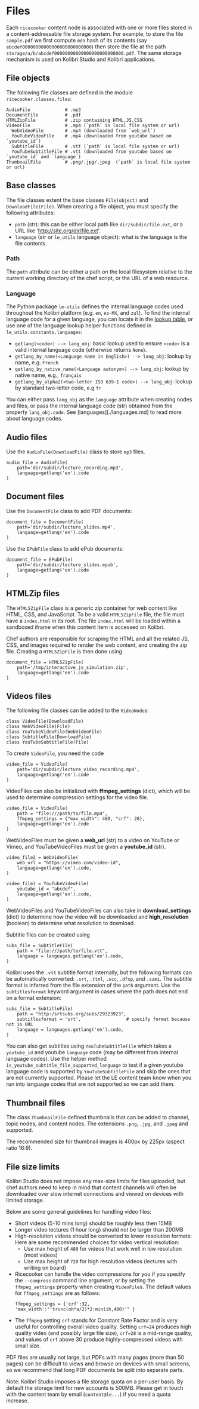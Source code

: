 Files
=====
Each `ricecooker` content node is associated with one or more files stored in a
content-addressable file storage system. For example, to store the file `sample.pdf`
we first compute `md5` hash of its contents (say `abcdef00000000000000000000000000`)
then store the file at the path `storage/a/b/abcdef00000000000000000000000000.pdf`.
The same storage mechanism is used on Kolibri Studio and Kolibri applications.


File objects
------------
The following file classes are defined in the module `ricecooker.classes.files`:

    AudioFile             # .mp3
    DocumentFile          # .pdf
    HTMLZipFile           # .zip containing HTML,JS,CSS
    VideoFile             # .mp4 (`path` is local file system or url)
      WebVideoFile        # .mp4 (downloaded from `web_url`)
      YouTubeVideoFile    # .mp4 (downloaded from youtube based on `youtube_id`)
      SubtitleFile        # .vtt (`path` is local file system or url)
      YouTubeSubtitleFile # .vtt (downloaded from youtube based on `youtube_id` and `language`)
    ThumbnailFile         # .png/.jpg/.jpeg  (`path` is local file system or url)



Base classes
------------
The file classes extent the base classes `File(object)` and `DownloadFile(File)`.
When creating a file object, you must specify the following attributes:
  - `path` (str): this can be either local path like `dir/subdir/file.ext`, or
    a URL like 'http://site.org/dir/file.ext'.
  - `language` (str or `le_utils` language object): what is the language is the
    file contents.



### Path
The `path` attribute can be either a path on the local filesystem relative to the
current working directory of the chef script, or the URL of a web resource.

### Language
The Python package `le-utils` defines the internal language codes used throughout
the Kolibri platform (e.g. `en`, `es-MX`, and `zul`). To find the internal language
code for a given language, you can locate it in the [lookup table](https://github.com/learningequality/le-utils/blob/master/le_utils/resources/languagelookup.json),
or use one of the language lookup helper functions defined in `le_utils.constants.languages`:
  - `getlang(<code>) --> lang_obj`: basic lookup used to ensure `<code>` is a valid
    internal language code (otherwise returns `None`).
  - `getlang_by_name(<Language name in English>) --> lang_obj`: lookup by name, e.g. `French`
  - `getlang_by_native_name(<Language autonym>) --> lang_obj`: lookup by native name, e.g., `français`
  - `getlang_by_alpha2(<two-letter ISO 639-1 code>) --> lang_obj`: lookup by standard two-letter code, e.g `fr`

You can either pass `lang_obj` as the `language` attribute when creating nodes and files,
or pass the internal language code (str) obtained from the property `lang_obj.code`.
See [languages][./languages.md] to read more about language codes.



Audio files
-----------
Use the `AudioFile(DownloadFile)` class to store `mp3` files. 


    audio_file = AudioFile(
        path='dir/subdir/lecture_recording.mp3',
        language=getlang('en').code
    )


Document files
--------------
Use the `DocumentFile` class to add PDF documents:

    document_file = DocumentFile(
        path='dir/subdir/lecture_slides.mp4',
        language=getlang('en').code
    )

Use the `EPubFile` class to add ePub documents:

    document_file = EPubFile(
        path='dir/subdir/lecture_slides.epub',
        language=getlang('en').code
    )



HTMLZip files
-------------
The `HTML5ZipFile` class is a generic zip container for web content like HTML, CSS,
and JavaScript. To be a valid `HTML5ZipFile` file, the file must have a `index.html`
in its root. The file `index.html` will be loaded within a sandboxed iframe when
this content item is accessed on Kolibri.

Chef authors are responsible for scraping the HTML and all the related JS, CSS,
and images required to render the web content, and creating the zip file.
Creating a `HTML5ZipFile` is then done using

    document_file = HTML5ZipFile(
        path='/tmp/interactive_js_simulation.zip',
        language=getlang('en').code
    )



Videos files
------------
The following file classes can be added to the `VideoNode`s:

    class VideoFile(DownloadFile)
    class WebVideoFile(File)
    class YouTubeVideoFile(WebVideoFile)
    class SubtitleFile(DownloadFile)
    class YouTubeSubtitleFile(File)


To create `VideoFile`, you need the code

    video_file = VideoFile(
        path='dir/subdir/lecture_video_recording.mp4',
        language=getlang('en').code
    )


VideoFiles can also be initialized with __ffmpeg_settings__ (dict),
which will be used to determine compression settings for the video file.
```
video_file = VideoFile(
    path = "file:///path/to/file.mp4",
    ffmpeg_settings = {"max_width": 480, "crf": 28},
    language=getlang('en').code
)
```

WebVideoFiles must be given a __web_url__ (str) to a video on YouTube or Vimeo,
and YouTubeVideoFiles must be given a __youtube_id__ (str).

```
video_file2 = WebVideoFile(
    web_url = "https://vimeo.com/video-id",
    language=getlang('en').code,
)

video_file3 = YouTubeVideoFile(
    youtube_id = "abcdef",
    language=getlang('en').code,
)
```

WebVideoFiles and YouTubeVideoFiles can also take in __download_settings__ (dict)
to determine how the video will be downloaded and __high_resolution__ (boolean)
to determine what resolution to download.


Subtitle files can be created using  
```
subs_file = SubtitleFile(
    path = "file:///path/to/file.vtt",
    language = languages.getlang('en').code,
)
```
Kolibri uses the `.vtt` subtitle format internally, but the following formats can
be automatically converted: `.srt`, `.ttml`, `.scc`, `.dfxp`, and `.sami`.
The subtitle format is inferred from the file extension of the `path` argument.
Use the `subtitlesformat` keyword argument in cases where the path does not end
on a format extension:
```
subs_file = SubtitleFile(
    path = "http:/srtsubs.org/subs/29323923",
    subtitlesformat = 'srt',                 # specify format because not in URL
    language = languages.getlang('en').code,
)
```

You can also get subtitles using `YouTubeSubtitleFile` which takes a `youtube_id`
and youtube `language` code (may be different from internal language codes).
Use the helper method `is_youtube_subtitle_file_supported_language` to test if
a given youtube language code is supported by `YouTubeSubtitleFile` and skip the
ones that are not currently supported. Please let the LE content team know when
you run into language codes that are not supported so we can add them.



Thumbnail files
---------------
The class `ThumbnailFile` defined thumbnails that can be added to channel,
topic nodes, and content nodes. The extensions `.png`, `.jpg`, and `.jpeg` and supported.

The recommended size for thumbnail images is 400px by 225px (aspect ratio 16:9).



File size limits
----------------
Kolibri Studio does not impose any max-size limits for files uploaded, but chef
authors need to keep in mind that content channels will often be downloaded over
slow internet connections and viewed on devices with limited storage.

Below are some general guidelines for handling video files:
  - Short videos (5-10 mins long) should be roughly less then 15MB
  - Longer video lectures (1 hour long) should not be larger than 200MB
  - High-resolution videos should be converted to lower resolution formats:
    Here are some recommended choices for video vertical resolution:
      - Use max height of `480` for videos that work well in low resolution (most videos)
      - Use max height of `720` for high resolution videos (lectures with writing on board)
  - Ricecooker can handle the video compressions for you if you specify the
    `--compress` command line argument, or by setting the `ffmpeg_settings` property
    when creating `VideoFile`s. The default values for `ffmpeg_settings` are as follows:
    ```
    ffmpeg_settings = {'crf':32, 'max_width':"'trunc(oh*a/2)*2:min(ih,480)'" }
    ```
  - The `ffmpeg` setting `crf` stands for Constant Rate Factor and is very useful
    for controlling overall video quality. Setting `crf=24` produces high quality
    video (and possibly large file size), `crf=28` is a mid-range quality, and
    values of `crf` above 30 produce highly-compressed videos with small size.

PDF files are usually not large, but PDFs with many pages (more than 50 pages)
can be difficult to views and browse on devices with small screens, so we
recommend that long PDF documents be split into separate parts.

Note: Kolibri Studio imposes a file storage quota on a per-user basis. By default
the storage limit for new accounts is 500MB. Please get in touch with the content
team by email (`content@le...`) if you need a quota increase.

